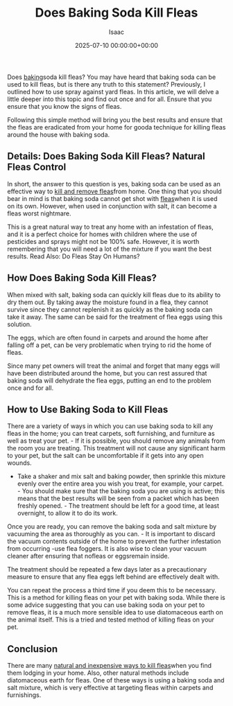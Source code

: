 ﻿---
title: Does Baking Soda Kill Fleas
description: Does baking soda kill fleas ? You may have heard that baking soda can be used to kill fleas, but is there any truth to this statement?
slug: /does-baking-soda-kill-fleas/
date: 2025-07-10 00:00:00+00:00
lastmod: 2025-07-10 00:00:00+03:00
author: Isaac
categories:

- Fleas

- Guide
tags:

- fleas

- doe

- baking
layout: post
---

Does [baking](https://pestpolicy.com/does-baking-acid-kill-crickets/)soda kill fleas? You may have heard that baking soda can be used to kill fleas, but is there any truth to this statement? Previously, I outlined how to use spray against yard fleas. In this article, we will delve a little deeper into this topic and find out once and for all. Ensure that you ensure that you know the signs of fleas.

Following this simple method will bring you the best results and ensure that the fleas are eradicated from your home for gooda technique for killing fleas around the house with baking soda.

##  Details: Does Baking Soda Kill Fleas? Natural Fleas Control

In short, the answer to this question is yes, baking soda can be used as an effective way to [kill and remove fleas](https://pestpolicy.com/does-salt-kill-fleas/)from home. One thing that you should bear in mind is that baking soda cannot get shot with [fleas](https://extension.psu.edu/cat-fleas)when it is used on its own. However, when used in conjunction with salt, it can become a fleas worst nightmare.

This is a great natural way to treat any home with an infestation of fleas, and it is a perfect choice for homes with children where the use of pesticides and sprays might not be 100% safe. However, it is worth remembering that you will need a lot of the mixture if you want the best results. Read Also: Do Fleas Stay On Humans?

##  How Does Baking Soda Kill Fleas?

When mixed with salt, baking soda can quickly kill fleas due to its ability to dry them out. By taking away the moisture found in a flea, they cannot survive since they cannot replenish it as quickly as the baking soda can take it away. The same can be said for the treatment of flea eggs using this solution.

The eggs, which are often found in carpets and around the home after falling off a pet, can be very problematic when trying to rid the home of fleas.

Since many pet owners will treat the animal and forget that many eggs will have been distributed around the home, but you can rest assured that baking soda will dehydrate the flea eggs, putting an end to the problem once and for all.

##  How to Use Baking Soda to Kill Fleas

There are a variety of ways in which you can use baking soda to kill any fleas in the home; you can treat carpets, soft furnishing, and furniture as well as treat your pet. - If it is possible, you should remove any animals from the room you are treating. This treatment will not cause any significant harm to your pet, but the salt can be uncomfortable if it gets into any open wounds.

- Take a shaker and mix salt and baking powder, then sprinkle this mixture evenly over the entire area you wish you treat, for example, your carpet. - You should make sure that the baking soda you are using is active; this means that the best results will be seen from a packet which has been freshly opened. - The treatment should be left for a good time, at least overnight, to allow it to do its work.

Once you are ready, you can remove the baking soda and salt mixture by vacuuming the area as thoroughly as you can. - It is important to discard the vacuum contents outside of the home to prevent the further infestation from occurring -use flea foggers. It is also wise to clean your vacuum cleaner after ensuring that nofleas or eggsremain inside.

The treatment should be repeated a few days later as a precautionary measure to ensure that any flea eggs left behind are effectively dealt with.

You can repeat the process a third time if you deem this to be necessary. This is a method for killing fleas on your pet with baking soda. While there is some advice suggesting that you can use baking soda on your pet to remove fleas, it is a much more sensible idea to use diatomaceous earth on the animal itself. This is a tried and tested method of killing fleas on your pet.

##  Conclusion

There are many [natural and inexpensive ways to kill fleas](https://pestpolicy.com/does-apple-cider-vinegar-kill-fleas/)when you find them lodging in your home. Also, other natural methods include diatomaceous earth for fleas. One of these ways is using a baking soda and salt mixture, which is very effective at targeting fleas within carpets and furnishings.
